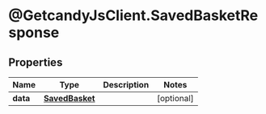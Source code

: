 # @GetcandyJsClient.SavedBasketResponse

## Properties

Name | Type | Description | Notes
------------ | ------------- | ------------- | -------------
**data** | [**SavedBasket**](SavedBasket.md) |  | [optional] 


